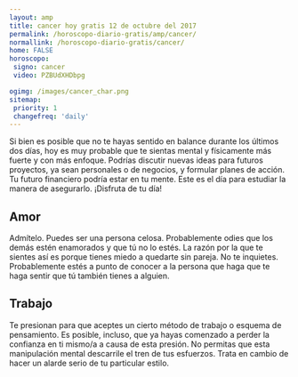 ```yaml
---
layout: amp
title: cancer hoy gratis 12 de octubre del 2017 
permalink: /horoscopo-diario-gratis/amp/cancer/
normallink: /horoscopo-diario-gratis/cancer/
home: FALSE
horoscopo:
 signo: cancer
 video: PZBUdXHDbpg

ogimg: /images/cancer_char.png
sitemap:
 priority: 1
 changefreq: 'daily'
---
```



Si bien es posible que no te hayas sentido en balance durante los últimos dos días, hoy es muy probable que te sientas mental y físicamente más fuerte y con más enfoque. Podrías discutir nuevas ideas para futuros proyectos, ya sean personales o de negocios, y formular planes de acción. Tu futuro financiero podría estar en tu mente. Este es el día para estudiar la manera de asegurarlo. ¡Disfruta de tu día!

## Amor

Admítelo. Puedes ser una persona celosa. Probablemente odies que los demás estén enamorados y que tú no lo estés. La razón por la que te sientes así es porque tienes miedo a quedarte sin pareja. No te inquietes. Probablemente estés a punto de conocer a la persona que haga que te haga sentir que tú también tienes a alguien.

## Trabajo

Te presionan para que aceptes un cierto método de trabajo o esquema de pensamiento. Es posible, incluso, que ya hayas comenzado a perder la confianza en ti mismo/a a causa de esta presión. No permitas que esta manipulación mental descarrile el tren de tus esfuerzos. Trata en cambio de hacer un alarde serio de tu particular estilo.